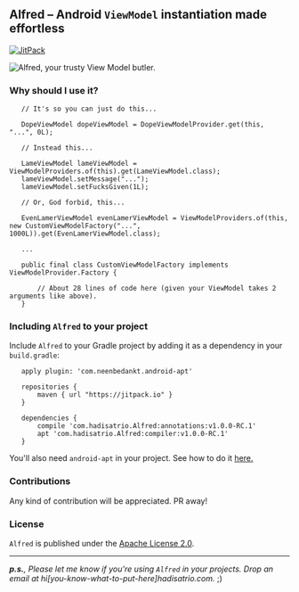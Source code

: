 Alfred – Android `ViewModel` instantiation made effortless
---

[![JitPack][1]][2]

![Alfred, your trusty View Model butler.](http://i.imgur.com/EDNJaWB.jpg)


### Why should I use it?

```
   // It's so you can just do this...
   
   DopeViewModel dopeViewModel = DopeViewModelProvider.get(this, "...", 0L);
```

```
   // Instead this...
   
   LameViewModel lameViewModel = ViewModelProviders.of(this).get(LameViewModel.class);
   lameViewModel.setMessage("...");
   lameViewModel.setFucksGiven(1L);
```

```
   // Or, God forbid, this...
   
   EvenLamerViewModel evenLamerViewModel = ViewModelProviders.of(this, new CustomViewModelFactory("...", 1000L)).get(EvenLamerViewModel.class);
   
   ...
   
   public final class CustomViewModelFactory implements ViewModelProvider.Factory {
   
       // About 28 lines of code here (given your ViewModel takes 2 arguments like above).
   }
```


### Including `Alfred` to your project

Include `Alfred` to your Gradle project by adding it as a dependency in your `build.gradle`:

```
   apply plugin: 'com.neenbedankt.android-apt'

   repositories {
       maven { url "https://jitpack.io" }
   }

   dependencies {
       compile 'com.hadisatrio.Alfred:annotations:v1.0.0-RC.1'
       apt 'com.hadisatrio.Alfred:compiler:v1.0.0-RC.1'
   }
```

You'll also need `android-apt` in your project. See how to do it [here.](https://bitbucket.org/hvisser/android-apt)


### Contributions

Any kind of contribution will be appreciated. PR away!


### License

`Alfred` is published under the [Apache License 2.0](http://www.apache.org/licenses/LICENSE-2.0.html).

---

_**p.s.**, Please let me know if you're using `Alfred` in your projects. Drop an email at
hi[you-know-what-to-put-here]hadisatrio.com._ ;)

[1]: https://jitpack.io/v/MrHadiSatrio/Alfred.svg?style=flat-square
[2]: https://jitpack.io/#MrHadiSatrio/Alfred
